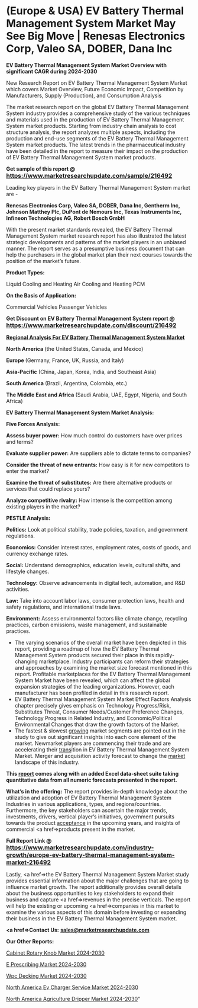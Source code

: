 # (Europe & USA) EV Battery Thermal Management System Market May See Big Move | Renesas Electronics Corp, Valeo SA, DOBER, Dana Inc

<strong>EV Battery Thermal Management System Market Overview with significant CAGR during 2024-2030</strong>

New Research Report on EV Battery Thermal Management System Market which covers Market Overview, Future Economic Impact, Competition by Manufacturers, Supply (Production), and Consumption Analysis

The market research report on the global EV Battery Thermal Management System industry provides a comprehensive study of the various techniques and materials used in the production of EV Battery Thermal Management System market products. Starting from industry chain analysis to cost structure analysis, the report analyzes multiple aspects, including the production and end-use segments of the EV Battery Thermal Management System market products. The latest trends in the pharmaceutical industry have been detailed in the report to measure their impact on the production of EV Battery Thermal Management System market products.

<strong>Get sample of this report @ <a href=https://www.marketresearchupdate.com/sample/216492><font size=3 color=#0000ff>https://www.marketresearchupdate.com/sample/216492</font></a></strong>

Leading key players in the EV Battery Thermal Management System market are -

<strong>Renesas Electronics Corp, Valeo SA, DOBER, Dana Inc, Gentherm Inc, Johnson Matthey Plc, DuPont de Nemours Inc, Texas Instruments Inc, Infineon Technologies AG, Robert Bosch GmbH</strong>

With the present market standards revealed, the EV Battery Thermal Management System market research report has also illustrated the latest strategic developments and patterns of the market players in an unbiased manner. The report serves as a presumptive business document that can help the purchasers in the global market plan their next courses towards the position of the market’s future.

<strong>Product Types:</strong>

Liquid Cooling and Heating
Air Cooling and Heating
PCM

<strong>On the Basis of Application:</strong>

Commercial Vehicles
Passenger Vehicles

<strong>Get Discount on EV Battery Thermal Management System report @ <a href=https://www.marketresearchupdate.com/discount/216492><font size=3 color=#0000ff>https://www.marketresearchupdate.com/discount/216492</font></a></strong>

<strong><u><b>Regional Analysis For EV Battery Thermal Management System Market</b></u></strong>

<strong><b>North America</b></strong> (the United States, Canada, and Mexico)

<strong><b>Europe </b></strong>(Germany, France, UK, Russia, and Italy)

<strong><b>Asia-Pacific</b></strong> (China, Japan, Korea, India, and Southeast Asia)

<strong><b>South America</b></strong> (Brazil, Argentina, Colombia, etc.)

<strong><b>The Middle East and Africa</b></strong> (Saudi Arabia, UAE, Egypt, Nigeria, and South Africa)

<strong>EV Battery Thermal Management System Market Analysis:</strong>

<strong>Five Forces Analysis:</strong>

<strong>Assess buyer power:</strong> How much control do customers have over prices and terms?

<strong>Evaluate supplier power:</strong> Are suppliers able to dictate terms to companies?

<strong>Consider the threat of new entrants:</strong> How easy is it for new competitors to enter the market?

<strong>Examine the threat of substitutes:</strong> Are there alternative products or services that could replace yours?

<strong>Analyze competitive rivalry:</strong> How intense is the competition among existing players in the market?

<strong>PESTLE Analysis:</strong>

<strong>Politics:</strong> Look at political stability, trade policies, taxation, and government regulations.

<strong>Economics:</strong> Consider interest rates, employment rates, costs of goods, and currency exchange rates.

<strong>Social:</strong> Understand demographics, education levels, cultural shifts, and lifestyle changes.

<strong>Technology:</strong> Observe advancements in digital tech, automation, and R&D activities.

<strong>Law:</strong> Take into account labor laws, consumer protection laws, health and safety regulations, and international trade laws.

<strong>Environment:</strong> Assess environmental factors like climate change, recycling practices, carbon emissions, waste management, and sustainable practices.

<ul>
  <li>The varying scenarios of the overall market have been depicted in this report, providing a roadmap of how the EV Battery Thermal Management System products secured their place in this rapidly-changing marketplace. Industry participants can reform their strategies and approaches by examining the market size forecast mentioned in this report. Profitable marketplaces for the EV Battery Thermal Management System Market have been revealed, which can affect the global expansion strategies of the leading organizations. However, each manufacturer has been profiled in detail in this research report.</li>
  <li>EV Battery Thermal Management System Market Effect Factors Analysis chapter precisely gives emphasis on Technology Progress/Risk, Substitutes Threat, Consumer Needs/Customer Preference Changes, Technology Progress in Related Industry, and Economic/Political Environmental Changes that draw the growth factors of the Market.</li>
  <li>The fastest &amp; slowest <a href=ASDF991299>growing</a> market segments are pointed out in the study to give out significant insights into each core element of the market. Newmarket players are commencing their trade and are accelerating their <a href=>trans</a>ition in EV Battery Thermal Management System Market. Merger and acquisition activity forecast to change the <a href=>market</a> landscape of this industry.</li>
</ul>
<strong>This <a href=>report</a> comes along with an added Excel data-sheet suite taking quantitative data from all numeric forecasts presented in the report.</strong>

<strong>What’s in the offering:</strong> The report provides in-depth knowledge about the utilization and adoption of EV Battery Thermal Management System Industries in various applications, types, and regions/countries. Furthermore, the key stakeholders can ascertain the major trends, investments, drivers, vertical player’s initiatives, government pursuits towards the product <a href=ASDF881288>acceptance</a> in the upcoming years, and insights of commercial <a href=>products</a> present in the market.

<strong>Full Report Link @ <a href=https://www.marketresearchupdate.com/industry-growth/europe-ev-battery-thermal-management-system-market-216492><font size=3 color=#0000ff>https://www.marketresearchupdate.com/industry-growth/europe-ev-battery-thermal-management-system-market-216492</font></a></strong>

Lastly, <a href=>the</a> EV Battery Thermal Management System Market study provides essential information about the major challenges that are going to influence market growth. The report additionally provides overall details about the business opportunities to key stakeholders to expand their business and capture <a href=>revenues</a> in the precise verticals. The report will help the existing or upcoming <a href=>companies</a> in this market to examine the various aspects of this domain before investing or expanding their business in the EV Battery Thermal Management System market.

<strong><a href=><strong>Contact Us:</strong></a></strong>
<strong>sales@marketresearchupdate.com</strong>

<strong>Our Other Reports:</strong>

<a href=https://www.linkedin.com/pulse/cabinet-rotary-knob-market-size-region-outlook>Cabinet Rotary Knob Market 2024-2030</a>

<a href=https://www.linkedin.com/pulse/e-prescribing-market-2023-analysis-growth-drivers>E Prescribing Market 2024-2030</a>

<a href=https://www.linkedin.com/pulse/wpc-decking-market-2023-remarking-enormous-growth-recent>Wpc Decking Market 2024-2030</a>

<a href=https://www.linkedin.com/pulse/north-america-ev-charger-service-market-h4qgf/>North America Ev Charger Service Market 2024-2030</a>

<a href=https://www.linkedin.com/pulse/north-america-agriculture-dripper-market-9bnpf/>North America Agriculture Dripper Market 2024-2030</a>"

